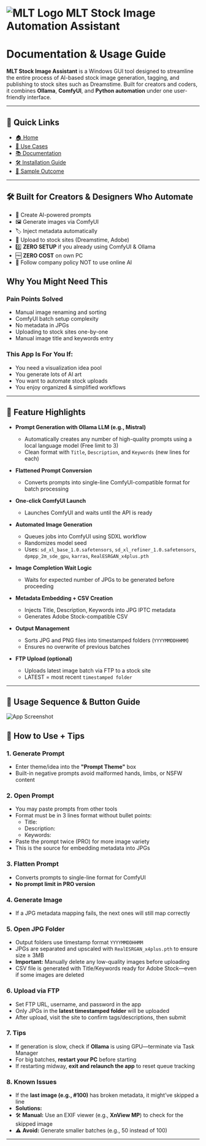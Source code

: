 # ![MLT Logo](https://github.com/user-attachments/assets/f322d9cc-1adf-45d4-a38d-4764f62cf7bd) MLT Stock Image Automation Assistant

# Documentation & Usage Guide

**MLT Stock Image Assistant** is a Windows GUI tool designed to streamline the entire process of AI-based stock image generation, tagging, and publishing to stock sites such as Dreamstime. Built for creators and coders, it combines **Ollama**, **ComfyUI**, and **Python automation** under one user-friendly interface.

--- 

## 🔗 Quick Links
- [🏠 Home](../README.md)
- [🎯 Use Cases](case.md)
- [📚 Documentation](Documentation.md)
- [🛠 Installation Guide](INSTALLATION_GUIDE.md)
- [👀 Sample Outcome](../sample/sample.md)

---

## 🛠️ Built for Creators & Designers Who Automate

- 💬 Create AI-powered prompts
- 🖼️ Generate images via ComfyUI
- 🏷️ Inject metadata automatically
- 📄 Upload to stock sites (Dreamstime, Adobe)
- 0️⃣ **ZERO SETUP** if you already using ComfyUI & Ollama
- 🆓 **ZERO COST** on own PC
- 📌 Follow company policy NOT to use online AI

## Why You Might Need This
### Pain Points Solved
- Manual image renaming and sorting
- ComfyUI batch setup complexity
- No metadata in JPGs
- Uploading to stock sites one-by-one
- Manual image title and keywords entry

### This App Is For You If:
- You need a visualization idea pool
- You generate lots of AI art
- You want to automate stock uploads
- You enjoy organized & simplified workflows

---

## 🧠 Feature Highlights

- **Prompt Generation with Ollama LLM (e.g., Mistral)**
  - Automatically creates any number of high-quality prompts using a local language model (Free limit to 3)
  - Clean format with `Title`, `Description`, and `Keywords` (new lines for each)

- **Flattened Prompt Conversion**
  - Converts prompts into single-line ComfyUI-compatible format for batch processing

- **One-click ComfyUI Launch**
  - Launches ComfyUI and waits until the API is ready

- **Automated Image Generation**
  - Queues jobs into ComfyUI using SDXL workflow
  - Randomizes model seed
  - Uses: `sd_xl_base_1.0.safetensors`, `sd_xl_refiner_1.0.safetensors`, `dpmpp_2m_sde_gpu`, `karras`, `RealESRGAN_x4plus.pth`

- **Image Completion Wait Logic**
  - Waits for expected number of JPGs to be generated before proceeding

- **Metadata Embedding + CSV Creation**
  - Injects Title, Description, Keywords into JPG IPTC metadata
  - Generates Adobe Stock-compatible CSV

- **Output Management**
  - Sorts JPG and PNG files into timestamped folders (`YYYYMMDDHHMM`)
  - Ensures no overwrite of previous batches

- **FTP Upload (optional)**
  - Uploads latest image batch via FTP to a stock site
  - LATEST = most recent `timestamped folder`

---

## 🚀 Usage Sequence & Button Guide

![App Screenshot](https://github.com/user-attachments/assets/d4e3e899-8e4c-452b-8500-ac7715d274be)


## 📘 How to Use + Tips

### 1. Generate Prompt
- Enter theme/idea into the **"Prompt Theme"** box
- Built-in negative prompts avoid malformed hands, limbs, or NSFW content

### 2. Open Prompt
- You may paste prompts from other tools
- Format must be in 3 lines format without bullet points:
  - Title:
  - Description:
  - Keywords:
- Paste the prompt twice (PRO) for more image variety
- This is the source for embedding metadata into JPGs

### 3. Flatten Prompt
- Converts prompts to single-line format for ComfyUI
- **No prompt limit in PRO version**

### 4. Generate Image
- If a JPG metadata mapping fails, the next ones will still map correctly

### 5. Open JPG Folder
- Output folders use timestamp format `YYYYMMDDHHMM`
- JPGs are separated and upscaled with `RealESRGAN_x4plus.pth` to ensure size ≥ 3MB 
- **Important:** Manually delete any low-quality images before uploading
- CSV file is generated with Title/Keywords ready for Adobe Stock—even if some images are deleted

### 6. Upload via FTP
- Set FTP URL, username, and password in the app
- Only JPGs in the **latest timestamped folder** will be uploaded
- After upload, visit the site to confirm tags/descriptions, then submit

### 7. Tips
- If generation is slow, check if **Ollama** is using GPU—terminate via Task Manager
- For big batches, **restart your PC** before starting
- If restarting midway, **exit and relaunch the app** to reset queue tracking

### 8. Known Issues
- If the **last image (e.g., #100)** has broken metadata, it might’ve skipped a line
- **Solutions:**
- 🛠 **Manual:** Use an EXIF viewer (e.g., **XnView MP**) to check for the skipped image
- ⚠️ **Avoid:** Generate smaller batches (e.g., 50 instead of 100)




---

